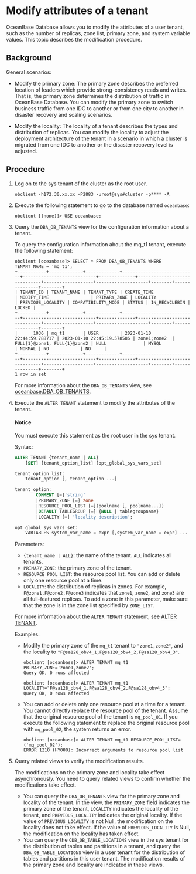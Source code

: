 # Modify attributes of a tenant

OceanBase Database allows you to modify the attributes of a user tenant, such as the number of replicas, zone list, primary zone, and system variable values. This topic describes the modification procedure.

## Background

General scenarios:

* Modify the primary zone: The primary zone describes the preferred location of leaders which provide strong-consistency reads and writes. That is, the primary zone determines the distribution of traffic in OceanBase Database. You can modify the primary zone to switch business traffic from one IDC to another or from one city to another in disaster recovery and scaling scenarios.

* Modify the locality: The locality of a tenant describes the types and distribution of replicas. You can modify the locality to adjust the deployment architecture of the tenant in a scenario in which a cluster is migrated from one IDC to another or the disaster recovery level is adjusted.

## Procedure

1. Log on to the sys tenant of the cluster as the root user.

   ```shell
   obclient -h172.30.xx.xx -P2883 -uroot@sys#cluster -p**** -A
   ```

2. Execute the following statement to go to the database named `oceanbase`:

   ```shell
   obclient [(none)]> USE oceanbase;
   ```

3. Query the `DBA_OB_TENANTS` view for the configuration information about a tenant.

   To query the configuration information about the mq_t1 tenant, execute the following statement:

   ```shell
   obclient [oceanbase]> SELECT * FROM DBA_OB_TENANTS WHERE TENANT_NAME = 'mq_t1';
   +-----------+-------------+-------------+----------------------------+----------------------------+--------------+------------------------------+-------------------+--------------------+--------+---------------+--------+
   | TENANT_ID | TENANT_NAME | TENANT_TYPE | CREATE_TIME                | MODIFY_TIME                | PRIMARY_ZONE | LOCALITY                     | PREVIOUS_LOCALITY | COMPATIBILITY_MODE | STATUS | IN_RECYCLEBIN | LOCKED |
   +-----------+-------------+-------------+----------------------------+----------------------------+--------------+------------------------------+-------------------+--------------------+--------+---------------+--------+
   |      1036 | mq_t1       | USER        | 2023-01-10 22:44:59.788717 | 2023-01-10 22:45:19.578586 | zone1;zone2  | FULL{1}@zone1, FULL{1}@zone2 | NULL              | MYSQL              | NORMAL | NO            | NO     |
   +-----------+-------------+-------------+----------------------------+----------------------------+--------------+------------------------------+-------------------+--------------------+--------+---------------+--------+
   1 row in set
   ```

   For more information about the `DBA_OB_TENANTS` view, see [oceanbase.DBA_OB_TENANTS](../../../7.reference/5.system-reference/4.system-overview-of-mysql-mode/2.dictionary-view-of-mysql-mode/58.oceanbase-dba_ob_tenants-of-mysql-mode.md).

4. Execute the `ALTER TENANT` statement to modify the attributes of the tenant.

    <main id="notice" type='notice'>
     <h4>Notice</h4>
     <p>You must execute this statement as the root user in the sys tenant. </p>
    </main>

   Syntax:

   ```sql
   ALTER TENANT {tenant_name | ALL}
       [SET] [tenant_option_list] [opt_global_sys_vars_set]

   tenant_option_list:
       tenant_option [, tenant_option ...]

   tenant_option:
           COMMENT [=]'string'
           |PRIMARY_ZONE [=] zone
           |RESOURCE_POOL_LIST [=](poolname [, poolname...])
           |DEFAULT TABLEGROUP [=] {NULL | tablegroupname}
           |LOCALITY [=] 'locality description';

   opt_global_sys_vars_set:
       VARIABLES system_var_name = expr [,system_var_name = expr] ...
   ```

   Parameters:

   * `{tenant_name | ALL}`: the name of the tenant. `ALL` indicates all tenants.
   * `PRIMARY_ZONE`: the primary zone of the tenant.
   * `RESOURCE_POOL_LIST`: the resource pool list. You can add or delete only one resource pool at a time.
   * `LOCALITY`: the distribution of replicas in zones. For example, `F@zone1,F@zone2,F@zone3` indicates that `zone1`, `zone2`, and `zone3` are all full-featured replicas. To add a zone in this parameter, make sure that the zone is in the zone list specified by `ZONE_LIST`.

   For more information about the `ALTER TENANT` statement, see [ALTER TENANT](../../../7.reference/4.development-reference/1.sql-syntax/1.system-tenants/5.alter-tenant.md).

   Examples:

   * Modify the primary zone of the `mq_t1` tenant to `"zone1,zone2"`, and the locality to `"F@sa128_obv4_1,F@sa128_obv4_2,F@sa128_obv4_3"`.

      ```shell
      obclient [oceanbase]> ALTER TENANT mq_t1 PRIMARY_ZONE='zone1,zone2';
      Query OK, 0 rows affected

      obclient [oceanbase]> ALTER TENANT mq_t1 LOCALITY="F@sa128_obv4_1,F@sa128_obv4_2,F@sa128_obv4_3";
      Query OK, 0 rows affected
      ```

   * You can add or delete only one resource pool at a time for a tenant. You cannot directly replace the resource pool of the tenant. Assume that the original resource pool of the tenant is `mq_pool_01`. If you execute the following statement to replace the original resource pool with `mq_pool_02`, the system returns an error.

      ```shell
      obclient [oceanbase]> ALTER TENANT mq_t1 RESOURCE_POOL_LIST=('mq_pool_02');
      ERROR 1210 (HY000): Incorrect arguments to resource pool list
      ```

5. Query related views to verify the modification results.

   The modifications on the primary zone and locality take effect asynchronously. You need to query related views to confirm whether the modifications take effect.

   * You can query the `DBA_OB_TENANTS` view for the primary zone and locality of the tenant. In the view, the `PRIMARY_ZONE` field indicates the primary zone of the tenant, `LOCALITY` indicates the locality of the tenant, and `PREVIOUS_LOCALITY` indicates the original locality. If the value of `PREVIOUS_LOCALITY` is not Null, the modification on the locality does not take effect. If the value of `PREVIOUS_LOCALITY` is Null, the modification on the locality has taken effect.
   * You can query the `CDB_OB_TABLE_LOCATIONS` view in the sys tenant for the distribution of tables and partitions in a tenant, and query the `DBA_OB_TABLE_LOCATIONS` view in a user tenant for the distribution of tables and partitions in this user tenant. The modification results of the primary zone and locality are indicated in these views.
